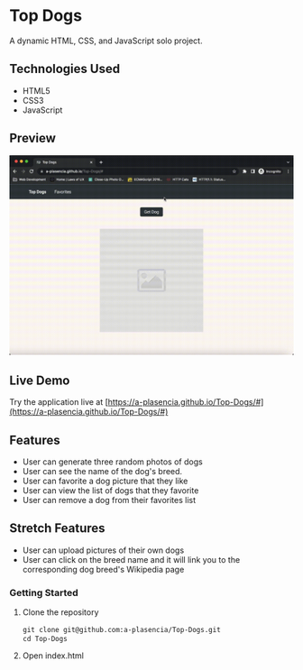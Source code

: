 # Top Dogs

A dynamic HTML, CSS, and JavaScript solo project.

## Technologies Used

- HTML5
- CSS3
- JavaScript

## Preview

![Top Dogs](images/previewTopDogs.gif)

## Live Demo

Try the application live at [https://a-plasencia.github.io/Top-Dogs/#](https://a-plasencia.github.io/Top-Dogs/#)

## Features

- User can generate three random photos of dogs
- User can see the name of the dog's breed.
- User can favorite a dog picture that they like
- User can view the list of dogs that they favorite
- User can remove a dog from their favorites list

## Stretch Features

- User can upload pictures of their own dogs
- User can click on the breed name and it will link you to the corresponding dog breed's Wikipedia page

### Getting Started

1. Clone the repository

    ```shell
    git clone git@github.com:a-plasencia/Top-Dogs.git
    cd Top-Dogs
    ```

2. Open index.html
